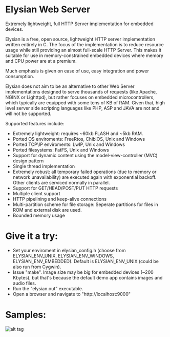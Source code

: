 # Elysian Web Server
Extremely lightweight, full HTTP Server implementation for embedded devices. 

Elysian is a free, open source, lightweight HTTP server implementation written entirely in C. 
The focus of the implementation is to reduce resource usage while still providing an  almost 
full-scale HTTP Server. This makes it suitable for use in memory-constrained  embedded devices 
where memory and CPU power are at a premium. 

Much emphasis is given on ease of use, easy integration and power consumption.

Elysian does not aim to be an alternative to other Web Server implementations designed to
serve thousands of requests (like Apache, NGINX or Lighttpd), but rather focuses on 
embedded microcontrollers, which typically are equipped with some tens of KB of RAM. 
Given that, high level server side scripting languages like PHP, ASP and JAVA are not 
and will not be supported.


Supported features include:
- Extremely lightweight: requires ~60kb FLASH and ~5kb RAM.
- Ported OS enviroments: FreeRtos, ChibiOS, Unix and Windows
- Ported TCP\IP enviroments: LwIP, Unix and Windows
- Ported filesystems: FatFS, Unix and Windows
- Support for dynamic content using the model-view-controller (MVC) design pattern
- Single thread implementation
- Extremely robust: all temporary failed operations (due to memory or network unavailability)
   are executed again with exponential backoff. Other clients are serviced normally in parallel.
- Support for GET/HEAD/POST/PUT HTTP requests
- Multiple client support
- HTTP pipelining and keep-alive connections
- Multi-partition scheme for file storage: Seperate partitions for files in ROM and external disk are used.
- Bounded memory usage


# Give it a try:
- Set your enviroment in elysian_config.h (choose from ELYSIAN_ENV_UNIX, ELYSIAN_ENV_WINDOWS, ELYSIAN_ENV_EMBEDDED). 
   Default is ELYSIAN_ENV_UNIX (could be also run from Cygwin).
- Issue "make". Image size may be big for embedded devices (~200 Kbytes), but that's because the default demo app contains images and audio files.
- Run the "elysian.out" executable.
- Open a browser and navigate to "http://localhost:9000"

# Samples:
![alt tag](https://raw.githubusercontent.com/npoulokefalos/Elysian-Web-Server/master/sample/sample.png)